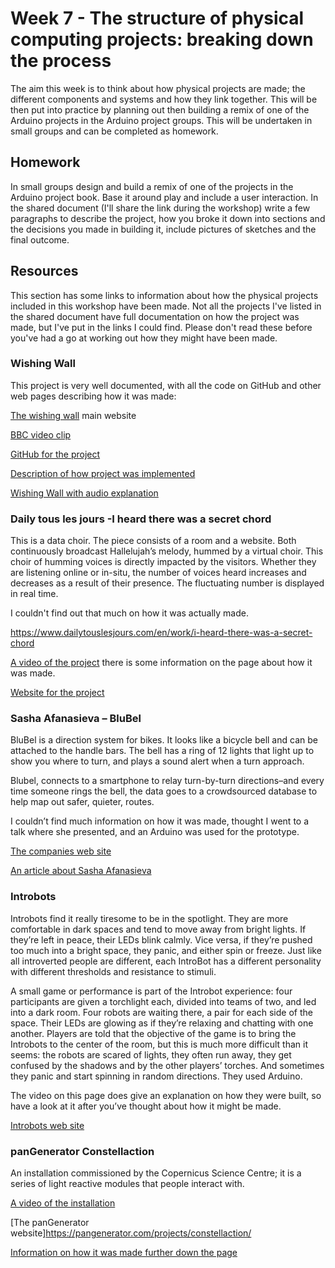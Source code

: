# Week 7 - The structure of physical computing projects: breaking down the process
The aim this week is to think about how physical projects are made; the different components and systems and how they link together. This will be then put into practice by planning out then building a remix of one of the Arduino projects in the Arduino project groups. This will be undertaken in small groups and can be completed as homework.

## Homework
In small groups design and build a remix of one of the projects in the Arduino project book. Base it around play and include a user interaction. In the shared document (I'll share the link during the workshop) write a few paragraphs to describe the project, how you broke it down into sections and the decisions you made in building it, include pictures of sketches and the final outcome.

## Resources
This section has some links to information about how the physical projects included in this workshop have been made. Not all the projects I've listed in the shared document have full documentation on how the project was made, but I've put in the links I could find. Please don't read these before you've had a go at working out how they might have been made.

### Wishing Wall
This project is very well documented, with all the code on GitHub and other web pages describing how it was made:

[The wishing wall](http://var-mar.info/wishing-wall/ ) main website

[BBC video clip](https://www.bbc.co.uk/news/av/technology-28217580)

[GitHub for the project](https://github.com/var-mar/devart-template)

[Description of how project was implemented](https://devart.withgoogle.com/#/project/16494767)

[Wishing Wall with audio explanation](https://www.youtube.com/watch?v=MX0Z6aHZYDw&feature=emb_title)

### Daily tous les jours -I heard there was a secret chord  
This is a data choir. The piece consists of a room and a website. Both continuously broadcast Hallelujah’s melody, hummed by a virtual choir. This choir of humming voices is directly impacted by the visitors. Whether they are listening online or in-situ, the number of voices heard increases and decreases as a result of their presence. The fluctuating number is displayed in real time. 

I couldn't find out that much on how it was actually made.

https://www.dailytouslesjours.com/en/work/i-heard-there-was-a-secret-chord 

[A video of the project](https://vimeo.com/241879054) there is some information on the page about how it was made.

[Website for the project](https://www.dailytouslesjours.com/en/work/i-heard-there-was-a-secret-chord)

### Sasha Afanasieva – BluBel 
BluBel is a direction system for bikes. It looks like a bicycle bell and can be attached to the handle bars. The bell has a ring of 12 lights that light up to show you where to turn, and plays a sound alert when a turn approach. 

Blubel, connects to a smartphone to relay turn-by-turn directions–and every time someone rings the bell, the data goes to a crowdsourced database to help map out safer, quieter, routes. 

I couldn’t find much information on how it was made, thought I went to a talk where she presented, and an Arduino was used for the prototype. 

[The companies web site ](https://blubel.co/) 

[An article about Sasha Afanasieva](https://www.fastcompany.com/3061438/a-smart-bike-bell-that-crowdsources-safer-routes-as-cyclists-ring-it) 

### Introbots 
Introbots find it really tiresome to be in the spotlight. They are more comfortable in dark spaces and tend to move away from bright lights. If they’re left in peace, their LEDs blink calmly. Vice versa, if they’re pushed too much into a bright space, they panic, and either spin or freeze. Just like all introverted people are different, each IntroBot has a different personality with different thresholds and resistance to stimuli. 

A small game or performance is part of the Introbot experience: four participants are given a torchlight each, divided into teams of two, and led into a dark room. Four robots are waiting there, a pair for each side of the space. Their LEDs are glowing as if they’re relaxing and chatting with one another. Players are told that the objective of the game is to bring the Introbots to the center of the room, but this is much more difficult than it seems: the robots are scared of lights, they often run away, they get confused by the shadows and by the other players’ torches. And sometimes they panic and start spinning in random directions.  They used Arduino. 

The video on this page does give an explanation on how they were built, so have a look at it after you’ve thought about how it might be made. 

[Introbots web site](https://www.masterdigitaldesign.com/case/introbots)

### panGenerator Constellaction 
An installation commissioned by the Copernicus Science Centre; it is a series of light reactive modules that people interact with. 

[A video of the installation](https://vimeo.com/76479685)

[The panGenerator website]https://pangenerator.com/projects/constellaction/ 

[Information on how it was made further down the page](http://arduinoarts.com/2014/05/9-amazing-projects-where-arduino-art-meet/)
